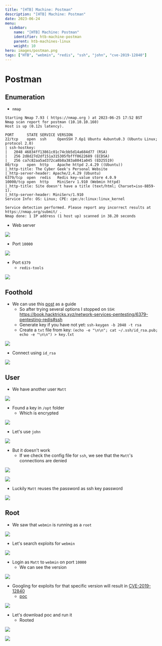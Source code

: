 ```yaml
---
title: "[HTB] Machine: Postman"
description: "[HTB] Machine: Postman"
date: 2023-06-24
menu:
  sidebar:
    name: "[HTB] Machine: Postman"
    identifier: htb-machine-postman
    parent: htb-machines-linux
    weight: 10
hero: images/postman.png
tags: ["HTB", "webmin", "redis", "ssh", "john", "cve-2019-12840"]
---
```


# Postman
## Enumeration 
- `nmap`
```
Starting Nmap 7.93 ( https://nmap.org ) at 2023-06-25 17:52 BST
Nmap scan report for postman (10.10.10.160)
Host is up (0.12s latency).

PORT      STATE SERVICE VERSION
22/tcp    open  ssh     OpenSSH 7.6p1 Ubuntu 4ubuntu0.3 (Ubuntu Linux; protocol 2.0)
| ssh-hostkey: 
|   2048 46834ff13861c01c74cbb5d14a684d77 (RSA)
|   256 2d8d27d2df151a315305fbfff0622689 (ECDSA)
|_  256 ca7c82aa5ad372ca8b8a383a8041a045 (ED25519)
80/tcp    open  http    Apache httpd 2.4.29 ((Ubuntu))
|_http-title: The Cyber Geek's Personal Website
|_http-server-header: Apache/2.4.29 (Ubuntu)
6379/tcp  open  redis   Redis key-value store 4.0.9
10000/tcp open  http    MiniServ 1.910 (Webmin httpd)
|_http-title: Site doesn't have a title (text/html; Charset=iso-8859-1).
|_http-server-header: MiniServ/1.910
Service Info: OS: Linux; CPE: cpe:/o:linux:linux_kernel

Service detection performed. Please report any incorrect results at https://nmap.org/submit/ .
Nmap done: 1 IP address (1 host up) scanned in 38.20 seconds
```

- Web server

![](./images/1.png)

- Port `10000`

![](./images/2.png)

- Port `6379`
  - `redis-tools`

![](./images/3.png)

## Foothold
- We can use this [post](https://book.hacktricks.xyz/network-services-pentesting/6379-pentesting-redis) as a guide
  - So after trying several options I stopped on `SSH`: https://book.hacktricks.xyz/network-services-pentesting/6379-pentesting-redis#ssh
  - Generate key if you have not yet: `ssh-keygen -b 2048 -t rsa`
  - Create a `txt` file from key: `(echo -e "\n\n"; cat ~/.ssh/id_rsa.pub; echo -e "\n\n") > key.txt`

![](./images/4.png)

- Connect using `id_rsa`

![](./images/5.png)
## User
- We have another user `Matt`

![](./images/6.png)

- Found a key in `/opt` folder
  - Which is encrypted

![](./images/7.png)

- Let's use `john`

![](./images/8.png)

- But it doesn't work
  - If we check the config file for `ssh`, we see that the `Matt`'s connections are denied

![](./images/9.png)

![](./images/10.png)

- Luckily `Matt` reuses the password as ssh key password

![](./images/11.png)

## Root
- We saw that `webmin` is running as a `root`

![](./images/13.png)

- Let's search exploits for `webmin`

![](./images/12.png)

- Login as `Matt` to `webmin` on port `10000`
  - We can see the version

![](./images/14.png)

- Googling for exploits for that specific version will result in [CVE-2019-12840](https://www.exploit-db.com/exploits/46984)
  - [poc](https://github.com/KrE80r/webmin_cve-2019-12840_poc/blob/master/CVE-2019-12840.py)

![](./images/15.png)

- Let's download poc and run it
  - Rooted

![](./images/16.png)

![](./images/17.png)
